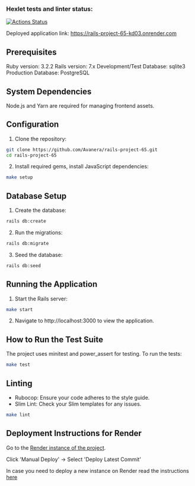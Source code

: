 ### Hexlet tests and linter status:
[![Actions Status](https://github.com/Avanera/rails-project-65/actions/workflows/hexlet-check.yml/badge.svg)](https://github.com/Avanera/rails-project-65/actions)


Deployed application link: https://rails-project-65-kd03.onrender.com

<!-- This is a . The project includes features such as . -->

## Prerequisites

Ruby version: 3.2.2
Rails version: 7.x
Development/Test Database: sqlite3
Production Database: PostgreSQL

## System Dependencies

Node.js and Yarn are required for managing frontend assets.

## Configuration

1. Clone the repository:
```bash
git clone https://github.com/Avanera/rails-project-65.git
cd rails-project-65
```
2. Install required gems, install JavaScript dependencies:
```bash
make setup
```

## Database Setup

1. Create the database:
```bash
rails db:create
```
2. Run the migrations:
```bash
rails db:migrate
```
3. Seed the database:
```bash
rails db:seed
```

## Running the Application

1. Start the Rails server:
```bash
make start
```
2. Navigate to http://localhost:3000 to view the application.

## How to Run the Test Suite

The project uses minitest and power_assert for testing. To run the tests:
```bash
make test
```

## Linting

- Rubocop: Ensure your code adheres to the style guide.
- Slim Lint: Check your Slim templates for any issues.
```bash
make lint
```

## Deployment Instructions for Render

Go to the [Render instance of the project](https://dashboard.render.com/web/srv-crhomfrv2p9s73bdojo0).

Click 'Manual Deploy' -> Select 'Deploy Latest Commit'

In case you need to deploy a new instance on Render read the instructions [here](https://docs.render.com/deploy-rails)

<!--
## How to Use the Project
 -->
